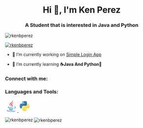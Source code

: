 <h1 align="center">Hi 👋, I'm Ken Perez</h1>
<h3 align="center">A Student that is interested in Java and Python</h3>

<p align="left"> <img src="https://komarev.com/ghpvc/?username=rkenbperez&label=Profile%20views&color=0e75b6&style=flat" alt="rkenbperez" /> </p>

<p align="left"> <a href="https://github.com/ryo-ma/github-profile-trophy"><img src="https://github-profile-trophy.vercel.app/?username=rkenbperez" alt="rkenbperez" /></a> </p>

- 🔭 I’m currently working on [Simple Login App](https://github.com/rkenbperez/Login-App-)

- 🌱 I’m currently learning **☕Java And Python🐍**

<h3 align="left">Connect with me:</h3>
<p align="left">
</p>

<h3 align="left">Languages and Tools:</h3>
<p align="left"> <a href="https://www.java.com" target="_blank" rel="noreferrer"> <img src="https://raw.githubusercontent.com/devicons/devicon/master/icons/java/java-original.svg" alt="java" width="40" height="40"/> </a> <a href="https://www.python.org" target="_blank" rel="noreferrer"> <img src="https://raw.githubusercontent.com/devicons/devicon/master/icons/python/python-original.svg" alt="python" width="40" height="40"/> </a> </p>

<p><img align="left" src="https://github-readme-stats.vercel.app/api/top-langs?username=rkenbperez&show_icons=true&locale=en&layout=compact" alt="rkenbperez" /></p>

<p>&nbsp;<img align="center" src="https://github-readme-stats.vercel.app/api?username=rkenbperez&show_icons=true&locale=en" alt="rkenbperez" /></p>

